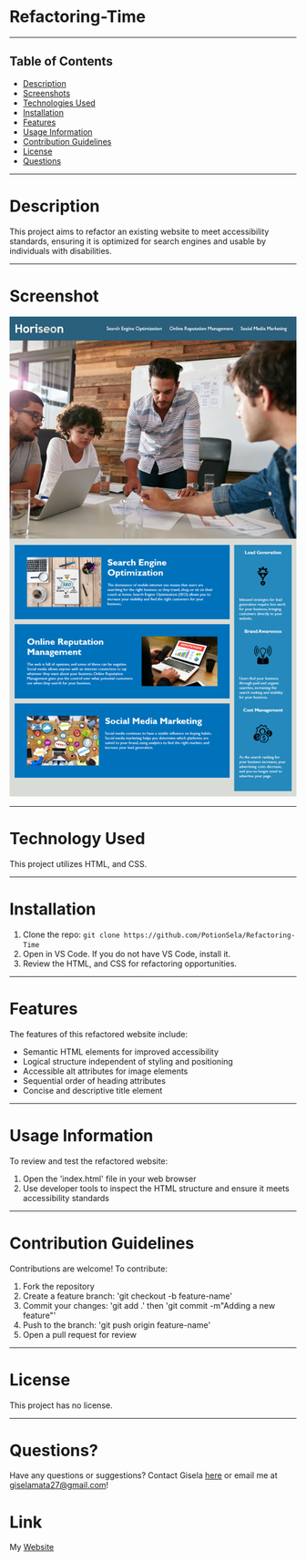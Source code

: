 # **Refactoring-Time**

---

## Table of Contents
- [Description](#description)
- [Screenshots](#screenshots)
- [Technologies Used](#technologies-used)
- [Installation](#installation)
- [Features](#features)
- [Usage Information](#usage-information)
- [Contribution Guidelines](#contribution-guidelines)
- [License](#license)
- [Questions](#questions)

---

# **Description**
This project aims to refactor an existing website to meet accessibility standards, ensuring it is optimized for search engines and usable by individuals with disabilities.

---

# **Screenshot**
![Homepage](./assets/images/homepage.png)

---

# **Technology Used**
This project utilizes HTML, and CSS.

---

# **Installation**
1. Clone the repo: `git clone https://github.com/PotionSela/Refactoring-Time`
2. Open in VS Code. If you do not have VS Code, install it.
3. Review the HTML, and CSS for refactoring opportunities.

---

# **Features**
The features of this refactored website include:
- Semantic HTML elements for improved accessibility
- Logical structure independent of styling and positioning
- Accessible alt attributes for image elements
- Sequential order of heading attributes
- Concise and descriptive title element

---

# **Usage Information**
To review and test the refactored website:
1. Open the 'index.html' file in your web browser
2. Use developer tools to inspect the HTML structure and ensure it meets accessibility standards

---

# **Contribution Guidelines**
Contributions are welcome! To contribute:
1. Fork the repository
2. Create a feature branch: 'git checkout -b feature-name'
3. Commit your changes: 'git add .' then 'git commit -m"Adding a new feature"'
4. Push to the branch: 'git push origin feature-name'
5. Open a pull request for review

---

# **License**
This project has no license.

---

# **Questions?**
Have any questions or suggestions? Contact Gisela [here](https://github.com/PotionSela) or email me at giselamata27@gmail.com!

# **Link**
My [Website](https://potionsela.github.io/Learning-Refactoring/)
